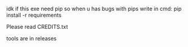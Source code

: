 idk if this exe need pip so when u has
bugs with pips write in cmd:
pip install -r requirements

Please read CREDITS.txt

tools are in releases
